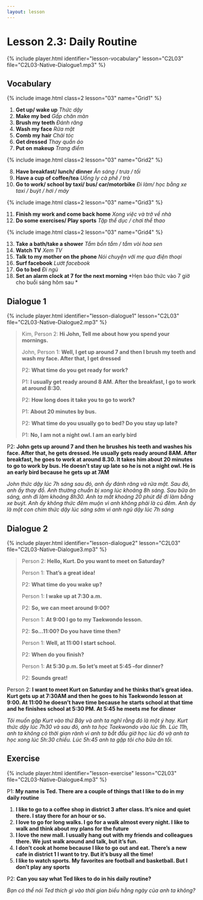 ```yaml
---
layout: lesson
---
```



# Lesson 2.3: Daily Routine 
{% include player.html identifier="lesson-vocabulary" lesson="C2L03" file="C2L03-Native-Dialogue1.mp3" %}


## Vocabulary


{% include image.html class=2 lesson="03" name="Grid1" %}


1. **Get up/ wake up** *Thức dậy*
2. **Make my bed** *Gấp chăn màn*
3. **Brush my teeth** *Đánh răng*
4. **Wash my face** *Rửa mặt*
5. **Comb my hair** *Chải tóc*
6. **Get dressed** *Thay quần áo*
7. **Put on makeup** *Trang điểm*

{% include image.html class=2 lesson="03" name="Grid2" %}


8. **Have breakfast/ lunch/ dinner** *Ăn sáng / trưa / tối*
9. **Have a cup of coffee/tea** *Uống ly cà phê / trà*
10. **Go to work/ school by taxi/ bus/ car/motorbike** *Đi làm/ học bằng xe taxi / buýt / hơi / máy*

{% include image.html class=2 lesson="03" name="Grid3" %}


11. **Finish my work and come back home** *Xong việc và trở về nhà*
12. **Do some exercises/ Play sports** *Tập thể dục / chơi thể thao*

{% include image.html class=2 lesson="03" name="Grid4" %}

13. **Take a bath/take a shower** *Tắm bồn tắm / tắm vòi hoa sen*
14. **Watch TV** *Xem TV*
15. **Talk to my mother on the phone** *Nói chuyện với mẹ qua điện thoại*
16. **Surf facebook** *Lướt facebook*
17. **Go to bed** *Đi ngủ*
18. **Set an alarm clock at 7 for the next morning** *Hẹn báo thức vào 7 giờ cho buổi sáng hôm sau *


## Dialogue 1
{% include player.html identifier="lesson-dialogue1" lesson="C2L03" file="C2L03-Native-Dialogue2.mp3" %}


>  Kim, Person 2: **Hi John, Tell me about how you spend your mornings.**  
>  
>  John, Person 1: **Well, I get up around 7 and then I brush my teeth and wash my face. After that, I get dressed**  
>  
>  P2: **What time do you get ready for work?**  
>  
>  P1: **I usually get ready around 8 AM. After the breakfast, I go to work at around 8:30.**  
>  
>  P2: **How long does it take you to go to work?**  
>  
>  P1: **About 20 minutes by bus.**  
>  
>  P2: **What time do you usually go to bed? Do you stay up late?**  
>  
>  P1: **No, I am not a night owl. I am an early bird**  

P2: **John gets up around 7 and then he brushes his teeth and washes his face. After that, he gets dressed. He usually gets ready around 8AM. After breakfast, he goes to work at around 8.30. It takes him about 20 minutes to go to work by bus. He doesn’t stay up late so he is not a night owl. He is an early bird because he gets up at 7AM**

*John thức dậy lúc 7h sáng sau đó, anh ấy đánh răng và rửa  mặt. Sau đó, anh ấy thay đồ. Anh thường chuẩn bị xong lúc khoảng 8h sáng. Sau bữa ăn sáng, anh đi làm khoảng 8h30. Anh ta mất khoảng 20 phút để đi làm bằng xe buýt. Anh ấy không thức đêm muộn vì anh không phải là cú đêm. Anh ấy là một con chim thức dậy lúc sáng sớm vì anh ngủ dậy lúc 7h sáng*

 
## Dialogue 2

{% include player.html identifier="lesson-dialogue2" lesson="C2L03" file="C2L03-Native-Dialogue3.mp3" %}


> Person 2: **Hello, Kurt. Do you want to meet on Saturday?**  
> 
> Person 1: **That’s a great idea!**  
> 
> P2: **What time do you wake up?**  
> 
> Person 1: **I wake up at 7:30 a.m.**  
> 
> P2: **So, we can meet around 9:00?**  
> 
> Person 1: **At 9:00 I go to my Taekwondo lesson.**  
> 
> P2: **So…11:00? Do you have time then?**  
> 
> Person 1: **Well, at 11:00 I start school.**  
> 
> P2: **When do you finish?**  
> 
> Person 1: **At 5:30 p.m. So let’s meet at 5:45 –for dinner?**  
> 
> P2: **Sounds great!**  

Person 2: **I want to meet Kurt on Saturday and he thinks that’s great idea. Kurt gets up at 7:30AM and then he goes to his Taekwondo lesson at 9:00. At 11:00 he doesn’t have time because he starts school at that time and he finishes school at 5:30 PM. At 5:45 he meets me for dinner**

*Tôi muốn gặp Kurt vào thứ Bảy và anh ta nghĩ rằng đó là một ý hay. Kurt thức dậy lúc 7h30 và sau đó, anh ta học Taekwondo vào lúc 9h. Lúc 11h, anh ta không có thời gian rảnh vì anh ta bắt đầu giờ học lúc đó và anh ta học xong lúc 5h:30 chiều. Lúc 5h:45 anh ta gặp tôi cho bữa ăn tối.*

## Exercise

{% include player.html identifier="lesson-exercise" lesson="C2L03" file="C2L03-Native-Dialogue4.mp3" %}


P1: **My name is Ted. There are a couple of things that I like to do in my daily routine**

1. **I like to go to a coffee shop in district 3 after class. It’s nice and quiet there. I stay there for an hour or so.**
2. **I love to go for long walks. I go for a walk almost every night. I like to walk and think about my plans for the future**
3. **I love the new mall. I usually hang out with my friends and colleagues there. We just walk around and talk, but it’s fun.**
4. **I don’t cook at home because I like to go out and eat. There’s a new cafe in district 1 I want to try. But it’s busy all the time!**
5. **I like to watch sports. My favorites are football and basketball. But I don’t play any sports**

P2: **Can you say what Ted likes to do in his daily routine?**

*Bạn có thể nói Ted thích gì vào thời gian biểu hằng ngày của anh ta không?*
